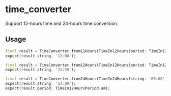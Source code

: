 # time_converter

Support 12-hours time and 24-hours time conversion.

## Usage

```dart
final result = TimeConverter.from12Hours(TimeIn12Hours(period: TimeIn12HoursPeriod.pm, string: '12:00'));
expect(result.string, '12:00');

final result = TimeConverter.from12Hours(TimeIn12Hours(period: TimeIn12HoursPeriod.pm, string: '11:59'));
expect(result.string, '23:59');

final result = TimeConverter.from24Hours(TimeIn24Hours(string: '00:00'));
expect(result.string, '12:00');
expect(result.period, TimeIn12HoursPeriod.am);

```

